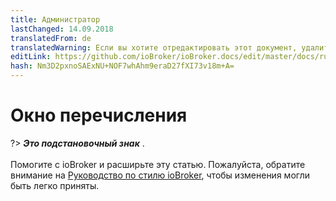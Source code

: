 ```yaml
---
title: Администратор
lastChanged: 14.09.2018
translatedFrom: de
translatedWarning: Если вы хотите отредактировать этот документ, удалите поле «translationFrom», в противном случае этот документ будет снова автоматически переведен
editLink: https://github.com/ioBroker/ioBroker.docs/edit/master/docs/ru/admin/enums.md
hash: Nm3D2pxnoSAExNU+NOF7whAhm9eraD27fXI73v18m+A=
---
```

# Окно перечисления
?> ***Это подстановочный знак*** . <br><br> Помогите с ioBroker и расширьте эту статью. Пожалуйста, обратите внимание на [Руководство по стилю ioBroker](community/styleguidedoc), чтобы изменения могли быть легко приняты.